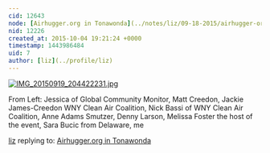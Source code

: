 ```yaml
---
cid: 12643
node: [Airhugger.org in Tonawonda](../notes/liz/09-18-2015/airhugger-org-in-tonawonda)
nid: 12226
created_at: 2015-10-04 19:21:24 +0000
timestamp: 1443986484
uid: 7
author: [liz](../profile/liz)
---
```


[![IMG_20150919_204422231.jpg](https://i.publiclab.org/system/images/photos/000/011/759/medium/IMG_20150919_204422231.jpg)](https://i.publiclab.org/system/images/photos/000/011/759/original/IMG_20150919_204422231.jpg)

From Left: Jessica of Global Community Monitor, Matt Creedon, Jackie James-Creedon WNY Clean Air Coalition, Nick Bassi of WNY Clean Air Coalition, Anne Adams Smutzer, Denny Larson, Melissa Foster the host of the event, Sara Bucic from Delaware, me

[liz](../profile/liz) replying to: [Airhugger.org in Tonawonda](../notes/liz/09-18-2015/airhugger-org-in-tonawonda)

